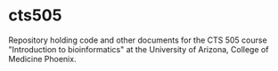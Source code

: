 # cts505
Repository holding code and other documents for the CTS 505 course "Introduction to bioinformatics" at the University of Arizona, College of Medicine Phoenix.
